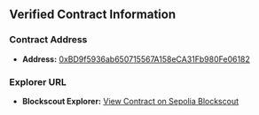 ## Verified Contract Information

### Contract Address

- **Address:** [0xBD9f5936ab650715567A158eCA31Fb980Fe06182](https://sepolia-blockscout.lisk.com/address/0xBD9f5936ab650715567A158eCA31Fb980Fe06182)

### Explorer URL

- **Blockscout Explorer:** [View Contract on Sepolia Blockscout](https://sepolia-blockscout.lisk.com/address/0xBD9f5936ab650715567A158eCA31Fb980Fe06182)


